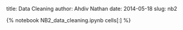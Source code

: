 title: Data Cleaning
author: Ahdiv Nathan
date: 2014-05-18
slug: nb2 

{% notebook NB2_data_cleaning.ipynb cells[:] %}

